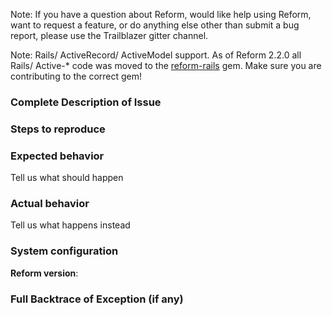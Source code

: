 Note: If you have a question about Reform, would like help using
Reform, want to request a feature, or do anything else other than
submit a bug report, please use the Trailblazer gitter channel.

Note: Rails/ ActiveRecord/ ActiveModel support.
As of Reform 2.2.0 all Rails/ Active-* code was moved to the [reform-rails](https://github.com/trailblazer/reform-rails) gem.
Make sure you are contributing to the correct gem!

### Complete Description of Issue


### Steps to reproduce


### Expected behavior
Tell us what should happen

### Actual behavior
Tell us what happens instead

### System configuration
**Reform version**:

### Full Backtrace of Exception (if any)

